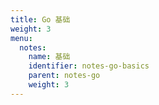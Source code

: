 ```yaml
---
title: Go 基础
weight: 3
menu:
  notes:
    name: 基础
    identifier: notes-go-basics
    parent: notes-go
    weight: 3
---
```

